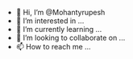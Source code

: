- 👋 Hi, I’m @Mohantyrupesh
- 👀 I’m interested in ...
- 🌱 I’m currently learning ...
- 💞️ I’m looking to collaborate on ...
- 📫 How to reach me ...

<!---
Mohantyrupesh/Mohantyrupesh is a ✨ special ✨ repository because its `README.md` (this file) appears on your GitHub profile.
You can click the Preview link to take a look at your changes.
--->
